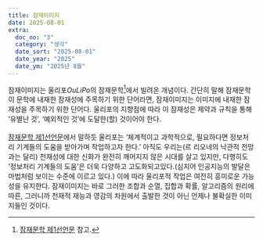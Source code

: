 ```yaml
---
title: 잠재이미지
date: 2025-08-01
extra:
  doc_no: "3"
  category: "생각"
  date_sort: "2025-08-01"
  date_year: "2025"
  date_ym: "2025년 8월"
---
```

잠재이미지는 울리포*OuLiPo*의 잠재문학[^1]에서 빌려온 개념이다. 간단히 말해 잠재문학이 문학에 내재한 잠재성에 주목하기 위한 단어라면, 잠재이미지는 이미지에 내재한 잠재성을 주목하기 위한 단어다. 울리포의 지향점에 따라 이 잠재성은 제약과 규칙을 통해 ‘유별난 것’, ‘예외적인 것’에 도달한(할) 것이어야 한다. 
<br><br>
[잠재문학 제1선언문](/kr/glossary/gl-001/)에서 말하듯 울리포는 ‘체계적이고 과학적으로, 필요하다면 정보처리 기계들의 도움을 받아가며 작업하고자 한다.’ 아직도 우리는(르 리오네의 낙관적 전망과는 달리) 천재성에 대한 신화가 완전히 깨어지지 않은 시대를 살고 있지만, 다행히도 ‘정보처리 기계들의 도움’은 더욱 다양하고 고도화되고있다.(심지어 인공지능의 발달은 마법처럼 보이는 수준에 이르고 있다.) 이에 따라 울리포적 작업은 여전히 흥미로운 가능성을 유지한다. 잠재이미지는 바로 그러한 조합과 순열, 집합과 확률, 알고리즘의 원리에 따른, 그러니까 천재적 재능과 영감의 차원에서 출발한 것이 아닌 언제나 불확실한 이미지들인 것이다.

[^1]: [잠재문학 제1선언문](/kr/glossary/gl-001/) 참고.
